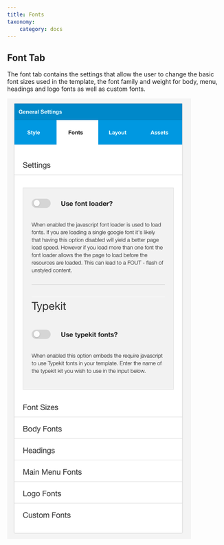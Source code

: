 ```yaml
---
title: Fonts
taxonomy:
    category: docs
---
```


## Font Tab

The font tab contains the settings that allow the user to change the basic font sizes used in the template, the font family and weight for body, menu, headings and logo fonts as well as custom fonts.

![Fonts](fonts.png)